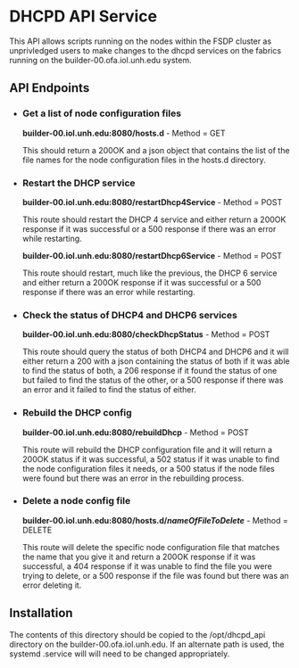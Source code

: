 # DHCPD API Service

This API allows scripts running on the nodes within the FSDP cluster as
unprivledged users to make changes to the dhcpd services on the fabrics
running on the builder-00.ofa.iol.unh.edu system.

## API Endpoints

* ### Get a list of node configuration files
    **builder-00.iol.unh.edu:8080/hosts.d** - Method = GET

    This should return a 200OK and a json object that contains the list of the file names for the node configuration files in the hosts.d directory.

* ### Restart the DHCP service
    **builder-00.iol.unh.edu:8080/restartDhcp4Service** - Method = POST

    This route should restart the DHCP 4 service and either return a 200OK response if it was successful or a 500 response if there was an error while restarting.

    **builder-00.iol.unh.edu:8080/restartDhcp6Service** - Method = POST

    This route should restart, much like the previous, the DHCP 6 service and either return a 200OK response if it was successful or a 500 response if there was an error while restarting.

* ### Check the status of DHCP4 and DHCP6 services
    **builder-00.iol.unh.edu:8080/checkDhcpStatus** - Method = POST

    This route should query the status of both DHCP4 and DHCP6 and it will either return a 200 with a json containing the status of both if it was able to find the status of both, a 206 response if it found the status of one but failed to find the status of the other, or a 500 response if there was an error and it failed to find the status of either.

* ### Rebuild the DHCP config
    **builder-00.iol.unh.edu:8080/rebuildDhcp** - Method = POST

    This route will rebuild the DHCP configuration file and it will return a 200OK status if it was successful, a 502 status if it was unable to find the node configuration files it needs, or a 500 status if the node files were found but there was an error in the rebuilding process.

* ### Delete a node config file
    __builder-00.iol.unh.edu:8080/hosts.d/*nameOfFileToDelete*__ - Method = DELETE

    This route will delete the specific node configuration file that matches the name that you give it and return a 200OK response if it was successful, a 404 response if it was unable to find the file you were trying to delete, or a 500 response if the file was found but there was an error deleting it.

## Installation

The contents of this directory should be copied to the /opt/dhcpd_api directory
on the builder-00.ofa.iol.unh.edu.  If an alternate path is used, the systemd
.service will will need to be changed appropriately.
